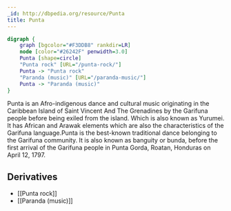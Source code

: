 ```yaml
---
_id: http://dbpedia.org/resource/Punta
title: Punta
---
```


```dot
digraph {
	graph [bgcolor="#F3DDB8" rankdir=LR]
	node [color="#26242F" penwidth=3.0]
	Punta [shape=circle]
	"Punta rock" [URL="/punta-rock/"]
	Punta -> "Punta rock"
	"Paranda (music)" [URL="/paranda-music/"]
	Punta -> "Paranda (music)"
}
```

Punta is an Afro-indigenous dance and cultural music originating in the Caribbean Island of Saint Vincent And The Grenadines by the Garifuna people before being exiled from the island. Which is also known as Yurumei. It has African and Arawak elements which are also the characteristics of the Garifuna language.Punta is the best-known traditional dance belonging to the Garifuna community. It is also known as banguity or bunda, before the first arrival of the Garifuna people in Punta Gorda, Roatan, Honduras on April 12, 1797.

## Derivatives

- [[Punta rock]]
- [[Paranda (music)]]
